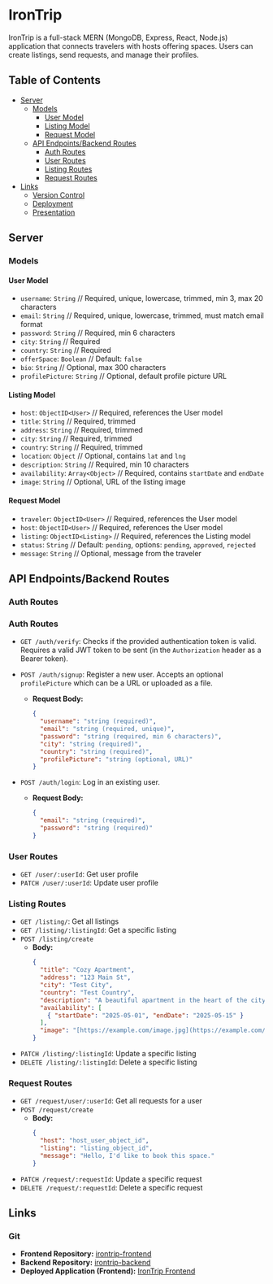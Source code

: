 # IronTrip

IronTrip is a full-stack MERN (MongoDB, Express, React, Node.js) application that connects travelers with hosts offering spaces. Users can create listings, send requests, and manage their profiles.

## Table of Contents

- [Server](#server)
  - [Models](#models)
    - [User Model](#user-model)
    - [Listing Model](#listing-model)
    - [Request Model](#request-model)
  - [API Endpoints/Backend Routes](#api-endpointsbackend-routes)
    - [Auth Routes](#auth-routes)
    - [User Routes](#user-routes)
    - [Listing Routes](#listing-routes)
    - [Request Routes](#request-routes)
- [Links](#links)
  - [Version Control](#version-control)
  - [Deployment](#deployment)
  - [Presentation](#presentation)

## Server

### Models

#### User Model

- `username`: `String` // Required, unique, lowercase, trimmed, min 3, max 20 characters
- `email`: `String` // Required, unique, lowercase, trimmed, must match email format
- `password`: `String` // Required, min 6 characters
- `city`: `String` // Required
- `country`: `String` // Required
- `offerSpace`: `Boolean` // Default: `false`
- `bio`: `String` // Optional, max 300 characters
- `profilePicture`: `String` // Optional, default profile picture URL

#### Listing Model

- `host`: `ObjectID<User>` // Required, references the User model
- `title`: `String` // Required, trimmed
- `address`: `String` // Required, trimmed
- `city`: `String` // Required, trimmed
- `country`: `String` // Required, trimmed
- `location`: `Object` // Optional, contains `lat` and `lng`
- `description`: `String` // Required, min 10 characters
- `availability`: `Array<Object>` // Required, contains `startDate` and `endDate`
- `image`: `String` // Optional, URL of the listing image

#### Request Model

- `traveler`: `ObjectID<User>` // Required, references the User model
- `host`: `ObjectID<User>` // Required, references the User model
- `listing`: `ObjectID<Listing>` // Required, references the Listing model
- `status`: `String` // Default: `pending`, options: `pending`, `approved`, `rejected`
- `message`: `String` // Optional, message from the traveler

## API Endpoints/Backend Routes

### Auth Routes

### Auth Routes

- `GET /auth/verify`: Checks if the provided authentication token is valid. Requires a valid JWT token to be sent (in the `Authorization` header as a Bearer token). 
- `POST /auth/signup`: Register a new user. Accepts an optional `profilePicture` which can be a URL or uploaded as a file.
  - **Request Body:**
    ```json
    {
      "username": "string (required)",
      "email": "string (required, unique)",
      "password": "string (required, min 6 characters)",
      "city": "string (required)",
      "country": "string (required)",
      "profilePicture": "string (optional, URL)"
    }
    ```
   
- `POST /auth/login`: Log in an existing user.
  - **Request Body:**
    ```json
    {
      "email": "string (required)",
      "password": "string (required)"
    }
    ```
 
### User Routes

- `GET /user/:userId`: Get user profile
- `PATCH /user/:userId`: Update user profile

### Listing Routes

- `GET /listing/`: Get all listings
- `GET /listing/:listingId`: Get a specific listing
- `POST /listing/create`
  - **Body:**
    ```json
    {
      "title": "Cozy Apartment",
      "address": "123 Main St",
      "city": "Test City",
      "country": "Test Country",
      "description": "A beautiful apartment in the heart of the city.",
      "availability": [
        { "startDate": "2025-05-01", "endDate": "2025-05-15" }
      ],
      "image": "[https://example.com/image.jpg](https://example.com/image.jpg)"
    }
    ```
- `PATCH /listing/:listingId`: Update a specific listing
- `DELETE /listing/:listingId`: Delete a specific listing

### Request Routes

- `GET /request/user/:userId`: Get all requests for a user
- `POST /request/create`
  - **Body:**
    ```json
    {
      "host": "host_user_object_id",
      "listing": "listing_object_id",
      "message": "Hello, I'd like to book this space."
    }
    ```
- `PATCH /request/:requestId`: Update a specific request
- `DELETE /request/:requestId`: Delete a specific request

## Links

### Git

- **Frontend Repository:** [irontrip-frontend](https://github.com/CannyRo/irontrip-frontend)
- **Backend Repository:** [irontrip-backend](https://github.com/ecastanedam/irontrip-backend)
- **Deployed Application (Frontend):** [IronTrip Frontend](https://irontrip-frontend.netlify.app/)
